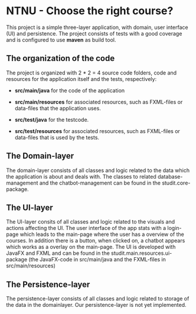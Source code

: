 # NTNU - Choose the right course?

This project is a simple three-layer application, with domain, user interface (UI) and persistence. The project consists of tests with a good coverage and is configured to use **maven** as build tool.


## The organization of the code
The project is organized with 2 * 2 = 4 source code folders, code and resources for the application itself and the tests, respectively:

* **src/main/java** for the code of the application

* **src/main/resources** for associated resources, such as FXML-files or data-files that the application uses.  

* **src/test/java** for the testcode.

* **src/test/resources** for associated resources, such as FXML-files or data-files that is used by the tests.


## The Domain-layer
The domain-layer consists of all classes and logic related to the data which the application is about and deals with. The classes to related database-management and the chatbot-management can be found in the studit.core-package. 

## The UI-layer
The UI-layer consits of all classes and logic related to the visuals and actions affecting the UI. The user interface of the app stats with a login-page which leads to the main-page where the user has a overview of the courses. In addition there is a button, when clicked on, a chatbot appears which works as a overlay on the main-page.
The UI is developed with JavaFX and FXML and can be found in the studit.main.resources.ui-package (the JavaFX-code in src/main/java and the FXML-files in src/main/resources)

## The Persistence-layer
The persistence-layer consists of all classes and logic related to storage of the data in the domainlayer. Our persistence-layer is not yet implemented. 

